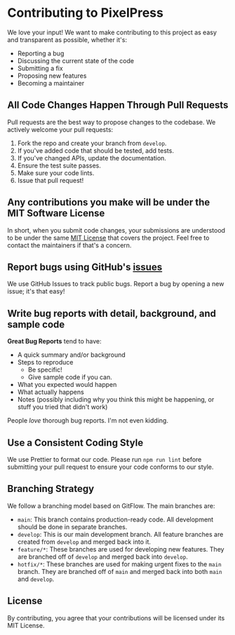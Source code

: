 # Contributing to PixelPress

We love your input! We want to make contributing to this project as easy and transparent as possible, whether it's:

- Reporting a bug
- Discussing the current state of the code
- Submitting a fix
- Proposing new features
- Becoming a maintainer

## All Code Changes Happen Through Pull Requests

Pull requests are the best way to propose changes to the codebase. We actively welcome your pull requests:

1.  Fork the repo and create your branch from `develop`.
2.  If you've added code that should be tested, add tests.
3.  If you've changed APIs, update the documentation.
4.  Ensure the test suite passes.
5.  Make sure your code lints.
6.  Issue that pull request!

## Any contributions you make will be under the MIT Software License

In short, when you submit code changes, your submissions are understood to be under the same [MIT License](LICENSE) that covers the project. Feel free to contact the maintainers if that's a concern.

## Report bugs using GitHub's [issues](https://github.com/CostPress/pixelpress/issues)

We use GitHub Issues to track public bugs. Report a bug by opening a new issue; it's that easy!

## Write bug reports with detail, background, and sample code

**Great Bug Reports** tend to have:

-   A quick summary and/or background
-   Steps to reproduce
    -   Be specific!
    -   Give sample code if you can.
-   What you expected would happen
-   What actually happens
-   Notes (possibly including why you think this might be happening, or stuff you tried that didn't work)

People *love* thorough bug reports. I'm not even kidding.

## Use a Consistent Coding Style

We use Prettier to format our code. Please run `npm run lint` before submitting your pull request to ensure your code conforms to our style.

## Branching Strategy

We follow a branching model based on GitFlow. The main branches are:

-   `main`: This branch contains production-ready code. All development should be done in separate branches.
-   `develop`: This is our main development branch. All feature branches are created from `develop` and merged back into it.
-   `feature/*`: These branches are used for developing new features. They are branched off of `develop` and merged back into `develop`.
-   `hotfix/*`: These branches are used for making urgent fixes to the `main` branch. They are branched off of `main` and merged back into both `main` and `develop`.

## License

By contributing, you agree that your contributions will be licensed under its MIT License.